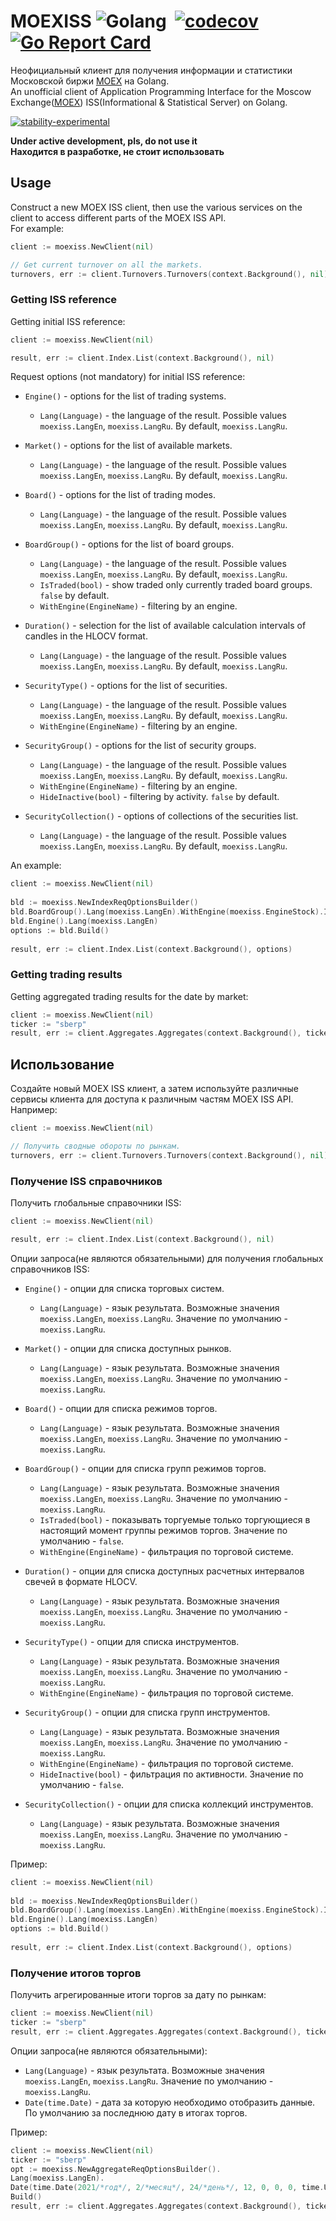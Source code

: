 # MOEXISS ![Golang](https://img.shields.io/badge/-Golang%20❤️-05122A?style=flat&logo=go&logoColor=white)&nbsp; [![codecov](https://codecov.io/gh/DimaKoz/moexiss/branch/main/graph/badge.svg?token=B4TT54SCA1)](https://codecov.io/gh/DimaKoz/moexiss)&nbsp; [![Go Report Card](https://goreportcard.com/badge/github.com/dimakoz/moexiss)](https://goreportcard.com/report/github.com/dimakoz/moexiss)


Неофициальный клиент для получения информации и статистики Московской биржи [MOEX](https://iss.moex.com/iss/reference/) на Golang.  
An unofficial client of Application Programming Interface for the Moscow Exchange([MOEX](https://iss.moex.com/iss/reference/)) ISS(Informational & Statistical Server) on Golang. 

[![stability-experimental](https://img.shields.io/badge/stability-experimental-orange.svg)](https://github.com/emersion/stability-badges#experimental)

**Under active development, pls, do not use it**  
**Находится в разработке, не стоит использовать**

## Usage ##

Construct a new MOEX ISS client, then use the various services on the client to
access different parts of the MOEX ISS API.  
For example:

```go
client := moexiss.NewClient(nil)

// Get current turnover on all the markets.
turnovers, err := client.Turnovers.Turnovers(context.Background(), nil)
```

### Getting ISS reference ###

Getting initial ISS reference:

```go
client := moexiss.NewClient(nil)

result, err := client.Index.List(context.Background(), nil)
```
Request options (not mandatory) for initial ISS reference:

* ```Engine()``` - options for the list of trading systems.
  - ```Lang(Language)``` - the language of the result. Possible values ```moexiss.LangEn```, ```moexiss.LangRu```. By default, ```moexiss.LangRu```.


* ```Market()``` - options for the list of available markets.
  - ```Lang(Language)``` - the language of the result. Possible values ```moexiss.LangEn```, ```moexiss.LangRu```. By default, ```moexiss.LangRu```.


* ```Board()``` - options for the list of trading modes.
  - ```Lang(Language)``` - the language of the result. Possible values ```moexiss.LangEn```, ```moexiss.LangRu```. By default, ```moexiss.LangRu```.


* ```BoardGroup()``` - options for the list of board groups.
  - ```Lang(Language)``` - the language of the result. Possible values ```moexiss.LangEn```, ```moexiss.LangRu```. By default, ```moexiss.LangRu```.
  - ```IsTraded(bool)``` - show traded only currently traded board groups. ```false``` by default.
  - ```WithEngine(EngineName)``` - filtering by an engine.


* ```Duration()``` - selection for the list of available calculation intervals of candles in the HLOCV format.
  - ```Lang(Language)``` - the language of the result. Possible values ```moexiss.LangEn```, ```moexiss.LangRu```. By default, ```moexiss.LangRu```.


* ```SecurityType()``` - options for the list of securities.
  - ```Lang(Language)``` - the language of the result. Possible values ```moexiss.LangEn```, ```moexiss.LangRu```. By default, ```moexiss.LangRu```.
  - ```WithEngine(EngineName)``` - filtering by an engine.


* ```SecurityGroup()``` - options for the list of security groups.
  - ```Lang(Language)``` - the language of the result. Possible values ```moexiss.LangEn```, ```moexiss.LangRu```. By default, ```moexiss.LangRu```.
  - ```WithEngine(EngineName)``` - filtering by an engine.
  - ```HideInactive(bool)``` - filtering by activity.  ```false``` by default.


* ```SecurityCollection()``` - options of collections of the securities list.
  - ```Lang(Language)``` - the language of the result. Possible values ```moexiss.LangEn```, ```moexiss.LangRu```. By default, ```moexiss.LangRu```.


An example:

```go
client := moexiss.NewClient(nil)
	
bld := moexiss.NewIndexReqOptionsBuilder()
bld.BoardGroup().Lang(moexiss.LangEn).WithEngine(moexiss.EngineStock).IsTraded(true)
bld.Engine().Lang(moexiss.LangEn)
options := bld.Build()
	
result, err := client.Index.List(context.Background(), options)
```

### Getting trading results ###

Getting aggregated trading results for the date by market:

```go
client := moexiss.NewClient(nil)
ticker := "sberp"
result, err := client.Aggregates.Aggregates(context.Background(), ticker, nil)
```


## Использование ##

Создайте новый MOEX ISS клиент, а затем используйте различные сервисы клиента 
для доступа к различным частям MOEX ISS API.  
Например:

```go
client := moexiss.NewClient(nil)

// Получить сводные обороты по рынкам.
turnovers, err := client.Turnovers.Turnovers(context.Background(), nil)
```


### Получение ISS справочников ###

Получить глобальные справочники ISS:

```go
client := moexiss.NewClient(nil)

result, err := client.Index.List(context.Background(), nil)
```


Опции запроса(не являются обязательными) для получения глобальных справочников ISS:

* ```Engine()``` - опции для списка торговых систем.
  - ```Lang(Language)``` - язык результата. Возможные значения ```moexiss.LangEn```, ```moexiss.LangRu```. Значение по умолчанию - ```moexiss.LangRu```.  
    

* ```Market()``` - опции для списка доступных рынков.
  - ```Lang(Language)``` - язык результата. Возможные значения ```moexiss.LangEn```, ```moexiss.LangRu```. Значение по умолчанию - ```moexiss.LangRu```.


* ```Board()``` - опции для списка режимов торгов.
  - ```Lang(Language)``` - язык результата. Возможные значения ```moexiss.LangEn```, ```moexiss.LangRu```. Значение по умолчанию - ```moexiss.LangRu```.


* ```BoardGroup()``` - опции для списка групп режимов торгов.
  - ```Lang(Language)``` - язык результата. Возможные значения ```moexiss.LangEn```, ```moexiss.LangRu```. Значение по умолчанию - ```moexiss.LangRu```.
  - ```IsTraded(bool)``` - показывать торгуемые только торгующиеся в настоящий момент группы режимов торгов. Значение по умолчанию - ```false```.
  - ```WithEngine(EngineName)``` - фильтрация по торговой системе.


* ```Duration()``` - опции для списка доступных расчетных интервалов свечей в формате HLOCV.
  - ```Lang(Language)``` - язык результата. Возможные значения ```moexiss.LangEn```, ```moexiss.LangRu```. Значение по умолчанию - ```moexiss.LangRu```.


* ```SecurityType()``` - опции для списка инструментов.
  - ```Lang(Language)``` - язык результата. Возможные значения ```moexiss.LangEn```, ```moexiss.LangRu```. Значение по умолчанию - ```moexiss.LangRu```.
  - ```WithEngine(EngineName)``` - фильтрация по торговой системе.


* ```SecurityGroup()``` - опции для списка групп инструментов.
    - ```Lang(Language)``` - язык результата. Возможные значения ```moexiss.LangEn```, ```moexiss.LangRu```. Значение по умолчанию - ```moexiss.LangRu```.
    - ```WithEngine(EngineName)``` - фильтрация по торговой системе.
    - ```HideInactive(bool)``` - фильтрация по активности. Значение по умолчанию - ```false```.


* ```SecurityCollection()``` - опции для списка коллекций инструментов.
    - ```Lang(Language)``` - язык результата. Возможные значения ```moexiss.LangEn```, ```moexiss.LangRu```. Значение по умолчанию - ```moexiss.LangRu```.
    
    
Пример:

```go
client := moexiss.NewClient(nil)
	
bld := moexiss.NewIndexReqOptionsBuilder()
bld.BoardGroup().Lang(moexiss.LangEn).WithEngine(moexiss.EngineStock).IsTraded(true)
bld.Engine().Lang(moexiss.LangEn)
options := bld.Build()
	
result, err := client.Index.List(context.Background(), options)
```
### Получение итогов торгов ###

Получить агрегированные итоги торгов за дату по рынкам:

```go
client := moexiss.NewClient(nil)
ticker := "sberp"
result, err := client.Aggregates.Aggregates(context.Background(), ticker, nil)
```

Опции запроса(не являются обязательными):

- ```Lang(Language)``` - язык результата. Возможные значения ```moexiss.LangEn```, ```moexiss.LangRu```. Значение по умолчанию - ```moexiss.LangRu```.
- ```Date(time.Date)``` - дата за которую необходимо отобразить данные. По умолчанию за последнюю дату в итогах торгов.

Пример:
```go
client := moexiss.NewClient(nil)
ticker := "sberp"
opt := moexiss.NewAggregateReqOptionsBuilder().
Lang(moexiss.LangEn).
Date(time.Date(2021/*год*/, 2/*месяц*/, 24/*день*/, 12, 0, 0, 0, time.UTC)).
Build()
result, err := client.Aggregates.Aggregates(context.Background(), ticker, opt)

```
